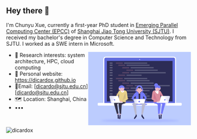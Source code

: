 ## Hey there 👋

I'm Chunyu Xue, currently a first-year PhD student in [Emerging Parallel Computing Center (EPCC)](http://epcc.sjtu.edu.cn) of [Shanghai Jiao Tong University (SJTU)](https://www.sjtu.edu.cn). I received my bachelor's degree in Computer Science and Technology from SJTU. I worked as a  SWE intern in Microsoft. 

<img align="right" alt="GIF" src="https://github.com/DicardoX/DicardoX/blob/main/learn11.gif?raw=true" width="280" height="200" />

- 🧐 Research interests: system architecture, HPC, cloud computing
- 💼 Personal website:  https://dicardox.github.io
- 📮Email: [dicardo@sjtu.edu.cn][dicardo@sjtu.edu.cn]
- 🗺️ Location: Shanghai, China
- ▪️▪️▪️

<br>

<p align="left"> <img src="https://github-readme-stats.vercel.app/api?username=dicardox&show_icons=true&theme=gotham" alt="dicardox" />



